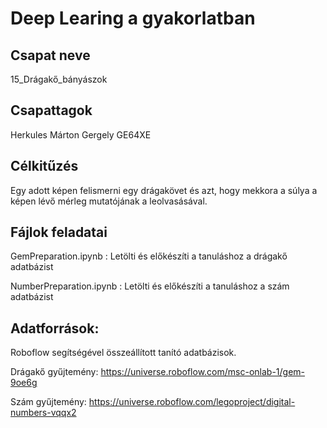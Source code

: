 # Deep Learing a gyakorlatban

## Csapat neve

15_Drágakő_bányászok

## Csapattagok

Herkules Márton Gergely GE64XE

## Célkitűzés

Egy adott képen felismerni egy drágakövet és azt, hogy mekkora a súlya a képen lévő mérleg mutatójának a leolvasásával.

## Fájlok feladatai

GemPreparation.ipynb : Letölti és előkészíti a tanuláshoz a drágakő adatbázist

NumberPreparation.ipynb : Letölti és előkészíti a tanuláshoz a szám adatbázist

## Adatforrások:
Roboflow segítségével összeállított tanító adatbázisok. 

Drágakő gyűjtemény: https://universe.roboflow.com/msc-onlab-1/gem-9oe6g

Szám gyűjtemény: https://universe.roboflow.com/legoproject/digital-numbers-vqqx2